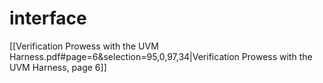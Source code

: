 # interface
[[Verification Prowess with the UVM Harness.pdf#page=6&selection=95,0,97,34|Verification Prowess with the UVM Harness, page 6]]